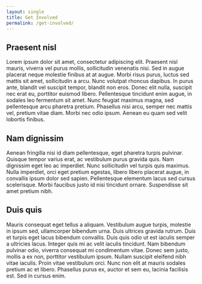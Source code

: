 ```yaml
---
layout: single
title: Get Involved
permalink: /get-involved/
---
```


## Praesent nisl

Lorem ipsum dolor sit amet, consectetur adipiscing elit. Praesent nisl mauris, viverra vel purus mollis, sollicitudin venenatis nisi. Sed in augue placerat neque molestie finibus at at augue. Morbi risus purus, luctus sed mattis sit amet, sollicitudin a arcu. Nunc volutpat rhoncus dapibus. In purus ante, blandit vel suscipit tempor, blandit non eros. Donec elit nulla, suscipit nec erat eu, porttitor euismod libero. Pellentesque tincidunt enim augue, in sodales leo fermentum sit amet. Nunc feugiat maximus magna, sed pellentesque arcu pharetra pretium. Phasellus nisi arcu, semper nec mattis vel, pretium vitae diam. Morbi nec odio ipsum. Aenean eu quam sed velit lobortis finibus.

## Nam dignissim

Aenean fringilla nisi id diam pellentesque, eget pharetra turpis pulvinar. Quisque tempor varius erat, ac vestibulum purus gravida quis. Nam dignissim eget leo ac imperdiet. Nunc sollicitudin vel turpis quis maximus. Nulla imperdiet, orci eget pretium egestas, libero libero placerat augue, in convallis ipsum dolor sed sapien. Pellentesque elementum lacus sed cursus scelerisque. Morbi faucibus justo id nisi tincidunt ornare. Suspendisse sit amet pretium nibh.

## Duis quis

Mauris consequat eget tellus a aliquam. Vestibulum augue turpis, molestie in ipsum sed, ullamcorper bibendum urna. Duis ultrices gravida rutrum. Duis et turpis eget lacus bibendum convallis. Duis quis odio ut est iaculis semper a ultricies lacus. Integer quis mi ac velit iaculis tincidunt. Nam bibendum pulvinar odio, viverra consequat mi condimentum vitae. Donec sem justo, mollis a ex non, porttitor vestibulum ipsum. Nullam suscipit eleifend nibh vitae iaculis. Proin vitae vestibulum orci. Nunc non elit at mauris sodales pretium ac et libero. Phasellus purus ex, auctor et sem eu, lacinia facilisis est. Sed in cursus enim.
